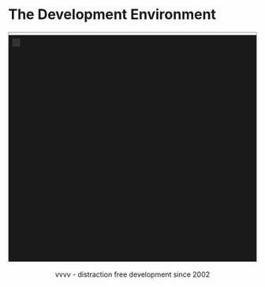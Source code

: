 # The Development Environment

![](../../images/hde/hde.png)
 <center>vvvv - distraction free development since 2002</center>
